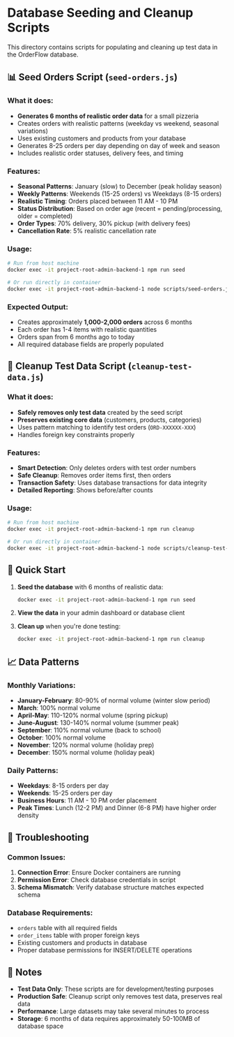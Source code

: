 # Database Seeding and Cleanup Scripts

This directory contains scripts for populating and cleaning up test data in the OrderFlow database.

## 📊 Seed Orders Script (`seed-orders.js`)

### What it does:
- **Generates 6 months of realistic order data** for a small pizzeria
- Creates orders with realistic patterns (weekday vs weekend, seasonal variations)
- Uses existing customers and products from your database
- Generates 8-25 orders per day depending on day of week and season
- Includes realistic order statuses, delivery fees, and timing

### Features:
- **Seasonal Patterns**: January (slow) to December (peak holiday season)
- **Weekly Patterns**: Weekends (15-25 orders) vs Weekdays (8-15 orders)
- **Realistic Timing**: Orders placed between 11 AM - 10 PM
- **Status Distribution**: Based on order age (recent = pending/processing, older = completed)
- **Order Types**: 70% delivery, 30% pickup (with delivery fees)
- **Cancellation Rate**: 5% realistic cancellation rate

### Usage:
```bash
# Run from host machine
docker exec -it project-root-admin-backend-1 npm run seed

# Or run directly in container
docker exec -it project-root-admin-backend-1 node scripts/seed-orders.js
```

### Expected Output:
- Creates approximately **1,000-2,000 orders** across 6 months
- Each order has 1-4 items with realistic quantities
- Orders span from 6 months ago to today
- All required database fields are properly populated

## 🧹 Cleanup Test Data Script (`cleanup-test-data.js`)

### What it does:
- **Safely removes only test data** created by the seed script
- **Preserves existing core data** (customers, products, categories)
- Uses pattern matching to identify test orders (`ORD-XXXXXX-XXX`)
- Handles foreign key constraints properly

### Features:
- **Smart Detection**: Only deletes orders with test order numbers
- **Safe Cleanup**: Removes order items first, then orders
- **Transaction Safety**: Uses database transactions for data integrity
- **Detailed Reporting**: Shows before/after counts

### Usage:
```bash
# Run from host machine
docker exec -it project-root-admin-backend-1 npm run cleanup

# Or run directly in container
docker exec -it project-root-admin-backend-1 node scripts/cleanup-test-data.js
```

## 🚀 Quick Start

1. **Seed the database** with 6 months of realistic data:
   ```bash
   docker exec -it project-root-admin-backend-1 npm run seed
   ```

2. **View the data** in your admin dashboard or database client

3. **Clean up** when you're done testing:
   ```bash
   docker exec -it project-root-admin-backend-1 npm run cleanup
   ```

## 📈 Data Patterns

### Monthly Variations:
- **January-February**: 80-90% of normal volume (winter slow period)
- **March**: 100% normal volume
- **April-May**: 110-120% normal volume (spring pickup)
- **June-August**: 130-140% normal volume (summer peak)
- **September**: 110% normal volume (back to school)
- **October**: 100% normal volume
- **November**: 120% normal volume (holiday prep)
- **December**: 150% normal volume (holiday peak)

### Daily Patterns:
- **Weekdays**: 8-15 orders per day
- **Weekends**: 15-25 orders per day
- **Business Hours**: 11 AM - 10 PM order placement
- **Peak Times**: Lunch (12-2 PM) and Dinner (6-8 PM) have higher order density

## 🔧 Troubleshooting

### Common Issues:
1. **Connection Error**: Ensure Docker containers are running
2. **Permission Error**: Check database credentials in script
3. **Schema Mismatch**: Verify database structure matches expected schema

### Database Requirements:
- `orders` table with all required fields
- `order_items` table with proper foreign keys
- Existing customers and products in database
- Proper database permissions for INSERT/DELETE operations

## 📝 Notes

- **Test Data Only**: These scripts are for development/testing purposes
- **Production Safe**: Cleanup script only removes test data, preserves real data
- **Performance**: Large datasets may take several minutes to process
- **Storage**: 6 months of data requires approximately 50-100MB of database space
